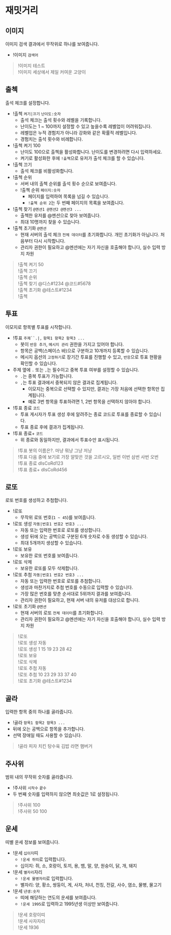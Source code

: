 # 재밋거리

## 이미지

이미지 검색 결과에서 무작위로 하나를 보여줍니다.

- !이미지 `검색어`

> !이미지 테스트 \
> !이미지 세상에서 제일 커여운 고양이

## 출첵

출석 체크를 설정합니다.

- !출첵 `켜기|끄기` `난이도:숫자`
  - 출석 체크는 출석 횟수와 레벨을 기록합니다.
  - 난이도는 1 ~ 100까지 설정할 수 있고 높을수록 레벨업이 어려워집니다.
  - 레벨업은 누적 경험치가 아니라 강화와 같은 확률적 레벨입니다.
  - 경험치는 출석 횟수와 비례합니다.
- !출첵 켜기 100
  - 난이도 100으로 출첵을 활성화합니다. 난이도를 변경하려면 다시 입력하세요.
  - 켜기로 활성화한 후에 `!출첵`으로 유저가 출석 체크를 할 수 있습니다.
- !출첵 끄기
  - 출석 체크를 비활성화합니다.
- !출첵 순위
  - 서버 내의 출첵 순위를 출석 횟수 순으로 보여줍니다.
  - !출첵 순위 `페이지:숫자`
    - 페이지를 입력하여 목록을 넘길 수 있습니다.
    - `!출첵 순위 2`는 두 번째 페이지의 목록을 보여줍니다.
- !출첵 찾기 `@멘션1 @멘션2 @멘션3 ...`
  - 출첵한 유저를 @멘션으로 찾아 보여줍니다.
  - 최대 10명까지 찾을 수 있습니다.
- !출첵 초기화 `@멘션`
  - 현재 서버의 출석 체크 `전체 데이터`를 초기화합니다. 개인 초기화가 아닙니다. 처음부터 다시 시작합니다.
  - 관리자 권한이 필요하고 @멘션에는 자기 자신을 호출해야 합니다, 실수 입력 방지 차원

> !출첵 켜기 50 \
> !출첵 끄기 \
> !출첵 순위 \
> !출첵 찾기 @디스#1234 @코드#5678 \
> !출첵 초기화 @테스트#1234 \
> !출첵

## 투표

이모지로 항목별 투표를 시작합니다.

- !투표 `주제``.|,` `항목1 항목2 항목3 ...`
  - 봇이 `반응 추가`, `메시지 관리` 권한을 가지고 있어야 합니다.
  - 항목은 공백(스페이스 바)으로 구분하고 10개까지 등록할 수 있습니다.
  - 메시지 옵션의 `고정하기`로 장기간 투표를 진행할 수 있고, `반응`으로 투표 현황을 확인할 수 있습니다.
- 주제 옆에 `.` 또는 `,`는 필수이고 중복 투표 여부를 설정할 수 있습니다.
  - `.`는 중복 투표가 가능합니다.
  - `,`는 투표 결과에서 중복되지 않은 결과로 집계됩니다.
    - 이모지는 중복으로 선택할 수 있지만, 결과는 가장 처음에 선택한 항목만 집계됩니다.
    - 예로 3번 항목을 투표하려면 1, 2번 항목을 선택하지 않아야 합니다.
- !투표 종료 `코드`
  - 투표 게시자가 투표 생성 후에 알려주는 종료 코드로 투표를 종료할 수 있습니다.
  - 투표 종료 후에 결과가 집계됩니다.
- !투표 종료+ `코드`
  - 위 종료와 동일하지만, 결과에서 투표수만 표시됩니다.

> !투표 봇의 이름은?. 마냥 뭐냥 그냥 저냥 \
> !투표 다음 중에 보기로 가장 알맞은 것을 고르시오, 일번 이번 삼번 사번 오번 \
> !투표 종료 dIsCoRd123 \
> !투표 종료+ dIsCoRd456

## 로또

로또 번호를 생성하고 추첨합니다.

- !로또
  - 무작위 로또 번호(`1 ~ 45`)를 보여줍니다.
- !로또 생성 `자동|번호1 번호2 번호3 ...`
  - 자동 또는 입력한 번호로 로또를 생성합니다.
  - 생성 뒤에 오는 공백으로 구분된 6개 숫자로 수동 생성할 수 있습니다.
  - 최대 5개까지 생성할 수 있습니다.
- !로또 보유
  - 보유한 로또 번호를 보여줍니다.
- !로또 삭제
  - 보유한 로또를 모두 삭제합니다.
- !로또 추첨 `자동|번호1 번호2 번호3 ...`
  - 자동 또는 입력한 번호로 로또를 추첨합니다.
  - 생성과 마찬가지로 추첨 번호를 수동으로 입력할 수 있습니다.
  - 가장 많은 번호를 맞춘 순서대로 5위까지 결과를 보여줍니다.
  - 관리자 권한이 필요하고, 현재 서버 내의 유저를 대상으로 합니다.
- !로또 초기화 `@멘션`
  - 현재 서버의 로또 `전체 데이터`를 초기화합니다.
  - 관리자 권한이 필요하고 @멘션에는 자기 자신을 호출해야 합니다, 실수 입력 방지 차원

> !로또 \
> !로또 생성 자동 \
> !로또 생성 1 15 19 23 28 42 \
> !로또 보유 \
> !로또 삭제 \
> !로또 추첨 자동 \
> !로또 추첨 10 23 29 33 37 40 \
> !로또 초기화 @테스트#1234

## 골라

입력한 항목 중의 하나를 골라줍니다.

- !골라 `항목1 항목2 항목3 ...`
- 뒤에 오는 공백으로 항목을 추가합니다.
- 선택 장애일 때도 사용할 수 있습니다.

> !골라 피자 치킨 탕수육 김밥 라면 햄버거

## 주사위

범위 내의 무작위 숫자를 골라줍니다.

- !주사위 `시작수` `끝수`
- 두 번째 숫자를 입력하지 않으면 최솟값은 1로 설정됩니다.

> !주사위 100 \
> !주사위 50 100

## 운세

띠별 운세 정보를 보여줍니다.

- !운세 `십이지`띠
  - `!운세 쥐띠`로 입력합니다.
  - 십이지: 쥐, 소, 호랑이, 토끼, 용, 뱀, 말, 양, 원숭이, 닭, 개, 돼지
- !운세 `별자리`자리
  - `!운세 물병자리`로 입력합니다.
  - 별자리: 양, 황소, 쌍둥이, 게, 사자, 처녀, 천칭, 전갈, 사수, 염소, 물병, 물고기
- !운세 `년생:숫자`
  - 띠에 해당하는 연도의 운세를 보여줍니다.
  - `!운세 1995`로 입력하고 1995년생 이상만 보여줍니다.

> !운세 호랑이띠 \
> !운세 사자자리 \
> !운세 1936
